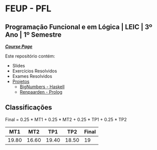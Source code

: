 # FEUP - PFL

## Programação Funcional e em Lógica | LEIC | 3º Ano | 1º Semestre


[***Course Page***](https://sigarra.up.pt/feup/pt/ucurr_geral.ficha_uc_view?pv_ocorrencia_id=484434)


Este repositório contém:
- Slides
- Exercícios Resolvidos
- Exames Resolvidos
- [Projetos](https://github.com/xico2001pt/pfl-proj)
   - [BigNumbers - Haskell](https://github.com/xico2001pt/pfl-proj/tree/master/proj1)
   - [Renpaarden - Prolog](https://github.com/xico2001pt/pfl-proj/tree/master/proj2)

## Classificações

Final = 0.25 * MT1 + 0.25 * MT2 + 0.25 * TP1 + 0.25 * TP2

| MT1 | MT2 | TP1 | TP2 | Final
|---|---|---|---|---
| 19.80 | 16.60 | 19.40 | 18.50 | 19
